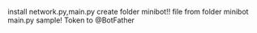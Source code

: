 <title>beta telegrambotapi my library minibot</title>
<p>install network.py,main.py
create folder minibot!!
file from folder minibot
main.py sample!
Token to @BotFather
